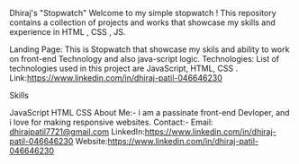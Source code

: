 Dhiraj's "Stopwatch" Welcome to my simple stopwatch ! This repository contains a collection of projects and works that showcase my skills and experience in HTML , CSS ,  JS.

Landing Page: This is Stopwatch that showcase my skils and ability to work on front-end Technology and also java-script logic. Technologies: List of technologies used in this project are JavaScript, HTML, CSS  . Link:https://www.linkedin.com/in/dhiraj-patil-046646230

Skills

JavaScript HTML CSS  About Me:- i am a passinate front-end Devloper, and i love for making responsive websites. Contact:- Email: dhirajpatil7721@gmail.com LinkedIn:https://www.linkedin.com/in/dhiraj-patil-046646230 Website:https://www.linkedin.com/in/dhiraj-patil-046646230
